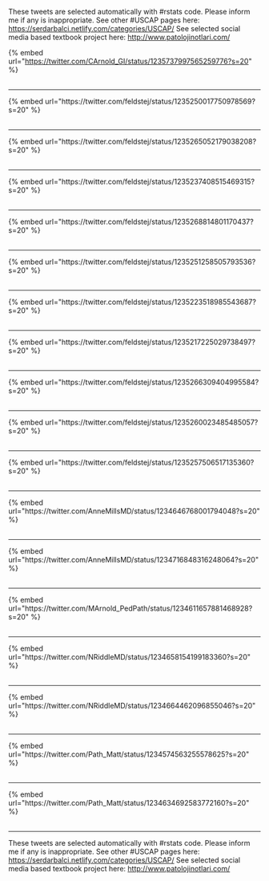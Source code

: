 

These tweets are selected automatically with #rstats code. Please inform me if any is inappropriate.
See other #USCAP pages here: https://serdarbalci.netlify.com/categories/USCAP/ 
See selected social media based textbook project here: http://www.patolojinotlari.com/

{% embed url="https://twitter.com/CArnold_GI/status/1235737997565259776?s=20" %}<br>
<br>
<hr>
{% embed url="https://twitter.com/feldstej/status/1235250017750978569?s=20" %}<br>
<br>
<hr>
{% embed url="https://twitter.com/feldstej/status/1235265052179038208?s=20" %}<br>
<br>
<hr>
{% embed url="https://twitter.com/feldstej/status/1235237408515469315?s=20" %}<br>
<br>
<hr>
{% embed url="https://twitter.com/feldstej/status/1235268814801170437?s=20" %}<br>
<br>
<hr>
{% embed url="https://twitter.com/feldstej/status/1235251258505793536?s=20" %}<br>
<br>
<hr>
{% embed url="https://twitter.com/feldstej/status/1235223518985543687?s=20" %}<br>
<br>
<hr>
{% embed url="https://twitter.com/feldstej/status/1235217225029738497?s=20" %}<br>
<br>
<hr>
{% embed url="https://twitter.com/feldstej/status/1235266309404995584?s=20" %}<br>
<br>
<hr>
{% embed url="https://twitter.com/feldstej/status/1235260023485485057?s=20" %}<br>
<br>
<hr>
{% embed url="https://twitter.com/feldstej/status/1235257506517135360?s=20" %}<br>
<br>
<hr>
{% embed url="https://twitter.com/AnneMillsMD/status/1234646768001794048?s=20" %}<br>
<br>
<hr>
{% embed url="https://twitter.com/AnneMillsMD/status/1234716848316248064?s=20" %}<br>
<br>
<hr>
{% embed url="https://twitter.com/MArnold_PedPath/status/1234611657881468928?s=20" %}<br>
<br>
<hr>
{% embed url="https://twitter.com/NRiddleMD/status/1234658154199183360?s=20" %}<br>
<br>
<hr>
{% embed url="https://twitter.com/NRiddleMD/status/1234664462096855046?s=20" %}<br>
<br>
<hr>
{% embed url="https://twitter.com/Path_Matt/status/1234574563255578625?s=20" %}<br>
<br>
<hr>
{% embed url="https://twitter.com/Path_Matt/status/1234634692583772160?s=20" %}<br>
<br>
<hr>


These tweets are selected automatically with #rstats code. Please inform me if any is inappropriate.
See other #USCAP pages here: https://serdarbalci.netlify.com/categories/USCAP/ 
See selected social media based textbook project here: http://www.patolojinotlari.com/
